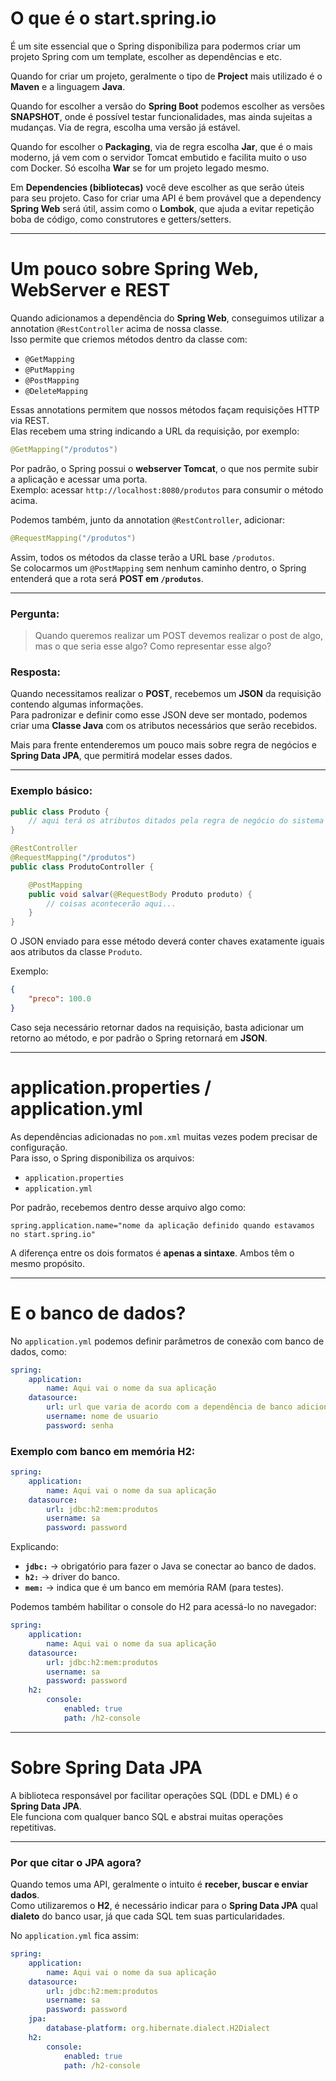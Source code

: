 # O que é o start.spring.io

É um site essencial que o Spring disponibiliza para podermos criar um projeto Spring com um template, escolher as dependências e etc.

Quando for criar um projeto, geralmente o tipo de **Project** mais utilizado é o **Maven** e a linguagem **Java**.

Quando for escolher a versão do **Spring Boot** podemos escolher as versões **SNAPSHOT**, onde é possível testar funcionalidades, mas ainda sujeitas a mudanças. Via de regra, escolha uma versão já estável.

Quando for escolher o **Packaging**, via de regra escolha **Jar**, que é o mais moderno, já vem com o servidor Tomcat embutido e facilita muito o uso com Docker. Só escolha **War** se for um projeto legado mesmo.

Em **Dependencies (bibliotecas)** você deve escolher as que serão úteis para seu projeto. Caso for criar uma API é bem provável que a dependency **Spring Web** será útil, assim como o **Lombok**, que ajuda a evitar repetição boba de código, como construtores e getters/setters.  

---

# Um pouco sobre Spring Web, WebServer e REST

Quando adicionamos a dependência do **Spring Web**, conseguimos utilizar a annotation `@RestController` acima de nossa classe.  
Isso permite que criemos métodos dentro da classe com:

- `@GetMapping`
- `@PutMapping`
- `@PostMapping`
- `@DeleteMapping`

Essas annotations permitem que nossos métodos façam requisições HTTP via REST.  
Elas recebem uma string indicando a URL da requisição, por exemplo:

```java
@GetMapping("/produtos")
```

Por padrão, o Spring possui o **webserver Tomcat**, o que nos permite subir a aplicação e acessar uma porta.  
Exemplo: acessar `http://localhost:8080/produtos` para consumir o método acima.

Podemos também, junto da annotation `@RestController`, adicionar:

```java
@RequestMapping("/produtos")
```

Assim, todos os métodos da classe terão a URL base `/produtos`.  
Se colocarmos um `@PostMapping` sem nenhum caminho dentro, o Spring entenderá que a rota será **POST em `/produtos`**.

---

### Pergunta:
> Quando queremos realizar um POST devemos realizar o post de algo, mas o que seria esse algo? Como representar esse algo?

### Resposta:
Quando necessitamos realizar o **POST**, recebemos um **JSON** da requisição contendo algumas informações.  
Para padronizar e definir como esse JSON deve ser montado, podemos criar uma **Classe Java** com os atributos necessários que serão recebidos.

Mais para frente entenderemos um pouco mais sobre regra de negócios e **Spring Data JPA**, que permitirá modelar esses dados.

---

### Exemplo básico:

```java
public class Produto {
    // aqui terá os atributos ditados pela regra de negócio do sistema
}
```

```java
@RestController
@RequestMapping("/produtos")
public class ProdutoController {

    @PostMapping
    public void salvar(@RequestBody Produto produto) {
        // coisas acontecerão aqui...
    }
}
```

O JSON enviado para esse método deverá conter chaves exatamente iguais aos atributos da classe `Produto`.  

Exemplo:

```json
{
    "preco": 100.0
}
```

Caso seja necessário retornar dados na requisição, basta adicionar um retorno ao método, e por padrão o Spring retornará em **JSON**.

---

# application.properties / application.yml

As dependências adicionadas no `pom.xml` muitas vezes podem precisar de configuração.  
Para isso, o Spring disponibiliza os arquivos:

- `application.properties`
- `application.yml`

Por padrão, recebemos dentro desse arquivo algo como:

```properties
spring.application.name="nome da aplicação definido quando estavamos no start.spring.io"
```

A diferença entre os dois formatos é **apenas a sintaxe**. Ambos têm o mesmo propósito.

---

# E o banco de dados?

No `application.yml` podemos definir parâmetros de conexão com banco de dados, como:

```yaml
spring:
    application:
        name: Aqui vai o nome da sua aplicação
    datasource:
        url: url que varia de acordo com a dependência de banco adicionada
        username: nome de usuario
        password: senha
```

### Exemplo com banco em memória **H2**:

```yaml
spring:
    application:
        name: Aqui vai o nome da sua aplicação
    datasource:
        url: jdbc:h2:mem:produtos
        username: sa
        password: password
```

Explicando:
- **`jdbc:`** → obrigatório para fazer o Java se conectar ao banco de dados.  
- **`h2:`** → driver do banco.  
- **`mem:`** → indica que é um banco em memória RAM (para testes).  

Podemos também habilitar o console do H2 para acessá-lo no navegador:

```yaml
spring:
    application:
        name: Aqui vai o nome da sua aplicação
    datasource:
        url: jdbc:h2:mem:produtos
        username: sa
        password: password
    h2:
        console:
            enabled: true
            path: /h2-console
```

---

# Sobre Spring Data JPA

A biblioteca responsável por facilitar operações SQL (DDL e DML) é o **Spring Data JPA**.  
Ele funciona com qualquer banco SQL e abstrai muitas operações repetitivas.

---

### Por que citar o JPA agora?

Quando temos uma API, geralmente o intuito é **receber, buscar e enviar dados**.  
Como utilizaremos o **H2**, é necessário indicar para o **Spring Data JPA** qual **dialeto** do banco usar, já que cada SQL tem suas particularidades.

No `application.yml` fica assim:

```yaml
spring:
    application:
        name: Aqui vai o nome da sua aplicação
    datasource:
        url: jdbc:h2:mem:produtos
        username: sa
        password: password
    jpa:
        database-platform: org.hibernate.dialect.H2Dialect
    h2:
        console:
            enabled: true
            path: /h2-console
```
